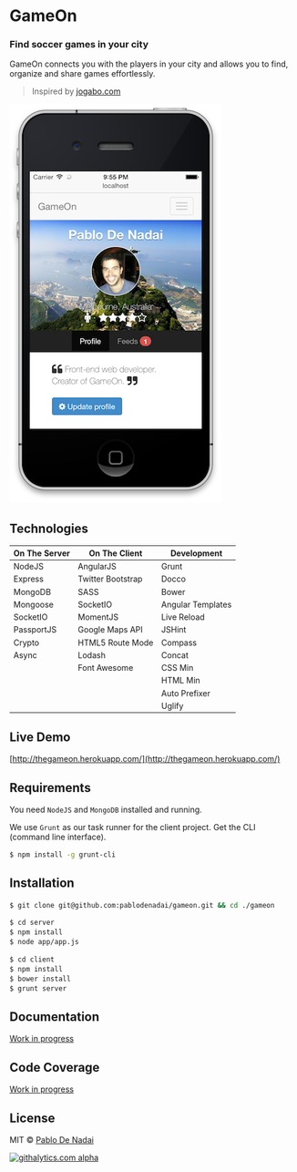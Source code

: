 GameOn
======

### Find soccer games in your city
GameOn connects you with the players in your city and allows you to find, organize and share games effortlessly.

> Inspired by [jogabo.com](http://www.jogabo.com)

![Screenshot](/screenshot.png)

Technologies
------------

| On The Server  | On The Client | Development |
| -------------- |---------------| ------------|
| NodeJS | AngularJS | Grunt |
| Express | Twitter Bootstrap | Docco |
| MongoDB | SASS | Bower |
| Mongoose | SocketIO | Angular Templates |
| SocketIO | MomentJS | Live Reload |
| PassportJS | Google Maps API | JSHint |
| Crypto | HTML5 Route Mode | Compass |
| Async | Lodash | Concat |
|  | Font Awesome | CSS Min |
|  |  | HTML Min |
|  |  | Auto Prefixer |
|  |  | Uglify |

Live Demo
---------

[http://thegameon.herokuapp.com/](http://thegameon.herokuapp.com/)

Requirements
------------

You need `NodeJS` and `MongoDB` installed and running.

We use `Grunt` as our task runner for the client project. Get the CLI (command line interface).

```bash
$ npm install -g grunt-cli
```

Installation
------------

```bash
$ git clone git@github.com:pablodenadai/gameon.git && cd ./gameon
```

```bash
$ cd server
$ npm install
$ node app/app.js
```

```bash
$ cd client
$ npm install
$ bower install
$ grunt server
```

Documentation
-------------

[Work in progress](http://www.wip.com)

Code Coverage
-------------

[Work in progress](http://www.wip.com)

License
-------

MIT © [Pablo De Nadai](http://www.twitter.com/pablodenadai)

[![githalytics.com alpha](https://cruel-carlota.pagodabox.com/7da1667e7af286435d4348d18b6a52a6 "githalytics.com")](http://githalytics.com/pablodenadai/GameOn)
